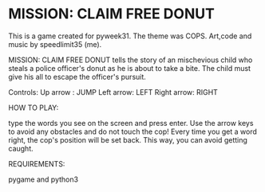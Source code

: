 # MISSION: CLAIM FREE DONUT
This is a game created for pyweek31. The theme was COPS. Art,code and music by speedlimit35 (me).

MISSION: CLAIM FREE DONUT tells the story of an mischevious child who steals a police officer's donut as he is about to take a bite. The child must give his all to escape the officer's pursuit.

Controls:
Up arrow : JUMP
Left arrow: LEFT
Right arrow: RIGHT

HOW TO PLAY:

type the words you see on the screen and press enter. Use the arrow keys to avoid any obstacles and do not touch the cop!
Every time you get a word right, the cop's position will be set back. This way, you can avoid getting caught.



REQUIREMENTS:

pygame and python3